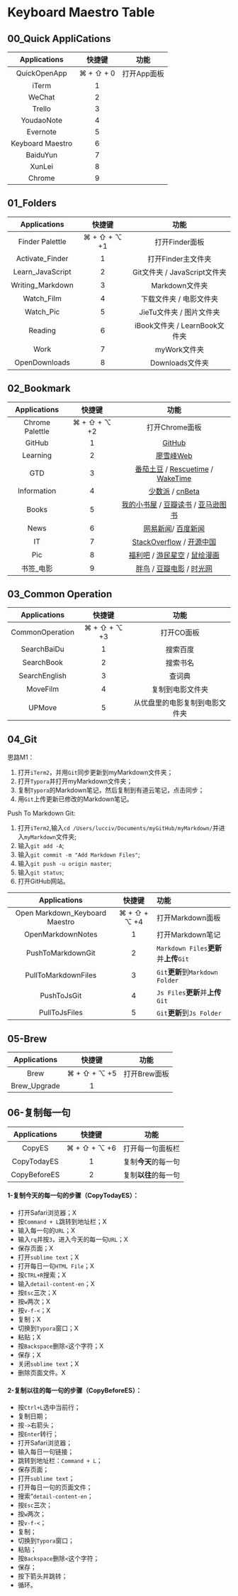 # Keyboard Maestro Table

## 00_Quick AppliCations

|   Applications   |  快捷键   |    功能     |
| :--------------: | :-------: | :---------: |
|   QuickOpenApp   | ⌘ + ⇧ + 0 | 打开App面板 |
|      iTerm       |     1     |             |
|      WeChat      |     2     |             |
|      Trello      |     3     |             |
|    YoudaoNote    |     4     |             |
|     Evernote     |     5     |             |
| Keyboard Maestro |     6     |             |
|     BaiduYun     |     7     |             |
|      XunLei      |     8     |             |
|      Chrome      |     9     |             |

## 01_Folders

|   Applications   |    快捷键    |                     功能                     |
| :--------------: | :----------: | :------------------------------------------: |
| Finder Palettle  | ⌘ + ⇧ + ⌥ +1 |                打开Finder面板                |
| Activate_Finder | 1 |打开Finder主文件夹|
| Learn_JavaScript |      2      |       Git文件夹 / JavaScript文件夹       |
| Writing_Markdown |      3      |                Markdown文件夹                |
|    Watch_Film    |      4      | 下载文件夹 / 电影文件夹 |
|    Watch_Pic     |      5      |          JieTu文件夹 / 图片文件夹           |
| Reading |      6      | iBook文件夹 / LearnBook文件夹 |
| Work |      7      | myWork文件夹 |
| OpenDownloads |      8      | Downloads文件夹 |

## 02_Bookmark

|  Applications   |    快捷键    |                             功能                             |
| :-------------: | :----------: | :----------------------------------------------------------: |
| Chrome Palettle | ⌘ + ⇧ + ⌥ +2 |                        打开Chrome面板                        |
|     GitHub      |      1       |                [GitHub](https://github.com/)                 |
|    Learning     |      2       |          [廖雪峰Web](https://www.liaoxuefeng.com/)           |
|       GTD       |      3       | [番茄土豆](https://pomotodo.com/app/) / [Rescuetime](https://www.rescuetime.com/dashboard) / [WakeTime](https://wakatime.com/dashboard) |
|   Information   |      4       | [少数派](https://sspai.com/) / [cnBeta](https://www.cnbeta.com/) |
|      Books      |      5       | [我的小书屋](http://mebook.cc/) / [豆瓣读书](https://book.douban.com/) / [亚马逊图书](https://www.amazon.cn/%E5%9B%BE%E4%B9%A6/b/ref=sa_menu_books_l1?ie=UTF8&node=658390051) |
|      News       |      6       | [网易新闻](https://news.163.com/)/ [百度新闻](http://news.baidu.com/) |
|       IT        |      7       | [StackOverflow](https://stackoverflow.com/) / [开源中国](https://www.oschina.net/) |
|       Pic       |      8       | [福利吧](http://fuliba.net/) / [游民星空](http://www.gamersky.com/) / [鼠绘漫画](http://www.ishuhui.com/) |
|    书签_电影    |      9       | [胖鸟](http://www.pniao.com/) / [豆瓣电影](https://movie.douban.com/) / [时光网](http://www.mtime.com/) |

## 03_Common Operation

|  Applications   |    快捷键    |              功能              |
| :-------------: | :----------: | :----------------------------: |
| CommonOperation | ⌘ + ⇧ + ⌥ +3 |           打开CO面板           |
|   SearchBaiDu   |      1       |            搜索百度            |
|   SearchBook    |      2       |            搜索书名            |
|  SearchEnglish  |      3       |             查词典             |
|    MoveFilm     |      4       |        复制到电影文件夹        |
|     UPMove      |      5       | 从优盘里的电影复制到电影文件夹 |

## 04_Git

思路M1：

1. 打开`iTerm2`，并用`Git`同步更新到myMarkdown文件夹；
2. 打开`Typora`并打开myMarkdown文件夹；
3. 复制`Typora`的Markdown笔记，然后复制到有道云笔记，点击同步；
4. 用`Git`上传更新已修改的Markdown笔记。

Push To Markdown Git:

1. 打开`iTerm2`,输入`cd /Users/lucciv/Documents/myGitHub/myMarkdown/`并进入`myMarkdown`文件夹;
2. 输入`git add -A`;
3. 输入`git commit -m "Add Markdown Files"`;
4. 输入`git push -u origin master`;
5. 输入`git status`;
6. 打开GitHub网站。

|          Applications          |    快捷键    | 功能                                    |
| :----------------------------: | :----------: | :-------------------------------------- |
| Open Markdown_Keyboard Maestro | ⌘ + ⇧ + ⌥ +4 | 打开Markdown面板                        |
|       OpenMarkdownNotes        |      1       | 打开Markdown笔记                        |
|       PushToMarkdownGit        |      2       | `Markdown Files`**更新**并**上传**`Git` |
|      PullToMarkdownFiles       |      3       | `Git`**更新**到`Markdown Folder`        |
|          PushToJsGit           |      4       | `Js Files`**更新**并**上传**`Git`       |
|         PullToJsFiles          |      5       | `Git`**更新**到`Js Folder`              |

## 05-Brew

| Applications |    快捷键    |     功能     |
| :----------: | :----------: | :----------: |
|     Brew     | ⌘ + ⇧ + ⌥ +5 | 打开Brew面板 |
| Brew_Upgrade |      1       |              |



## 06-复制每一句

| Applications |    快捷键    |         功能         |
| :----------: | :----------: | :------------------: |
|    CopyES    | ⌘ + ⇧ + ⌥ +6 |   打开每一句面板栏   |
| CopyTodayES  |      1       | 复制**今天**的每一句 |
| CopyBeforeES |      2       | 复制**以往**的每一句 |

#### 1-复制**今天**的每一句的步骤（CopyTodayES）：
* 打开Safari浏览器；X
* 按`Command + L`跳转到地址栏；X
* 输入每一句的`URL`；X
* 输入`rq`并按`3`，进入今天的每一句`URL`；X
* 保存页面；X
* 打开`sublime text`；X
* 打开每日一句`HTML File`；X
* 按`CTRL+R`搜索；X
* 输入`detail-content-en`；X
* 按`Esc`**三**次；X
* 按`w`两次；X
* 按`v-f-<`；X
* 复制；X
* 切换到`Typora`窗口；X
* 粘贴；X
* 按`Backspace`删除`<`这个字符；X
* 保存；X
* 关闭`sublime text`；X
* 删除页面文件。X
#### 2-复制**以往**的每一句的步骤（CopyBeforeES）：
* 按`Ctrl+L`选中当前行；
* 复制日期；
* 按`->`右箭头；
* 按`Enter`转行；
* 打开Safari浏览器；
* 输入每日一句链接；
* 跳转到地址栏：`Command + L`；
* 保存页面；
* 打开`sublime text`；
* 打开每日一句的页面文件；
* 搜索“`detail-content-en`；
* 按`Esc`**三**次；
* 按`w`两次；
* 按`v-f-<`；
* 复制；
* 切换到`Typora`窗口；
* 粘贴；
* 按`Backspace`删除`<`这个字符；
* 保存；
* 按下箭头并跳转；
* 循环。


